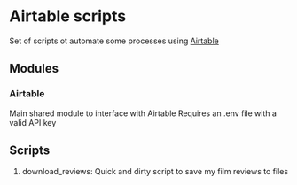 # Airtable scripts

Set of scripts ot automate some processes using [Airtable](http://airtable.com)

## Modules

### Airtable
Main shared module to interface with Airtable
Requires an .env file with a valid API key

## Scripts

1. download_reviews: Quick and dirty script to save my film reviews to files
